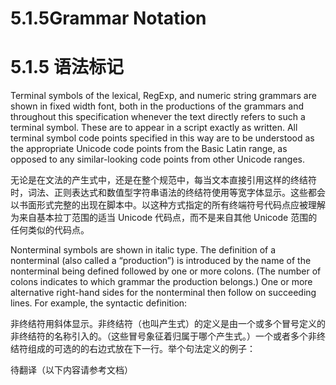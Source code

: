 # 5.1.5Grammar Notation

# 5.1.5 语法标记

Terminal symbols of the lexical, RegExp, and numeric string grammars are shown in fixed width font, both in the productions of the grammars and throughout this specification whenever the text directly refers to such a terminal symbol. These are to appear in a script exactly as written. All terminal symbol code points specified in this way are to be understood as the appropriate Unicode code points from the Basic Latin range, as opposed to any similar-looking code points from other Unicode ranges.

无论是在文法的产生式中，还是在整个规范中，每当文本直接引用这样的终结符时，词法、正则表达式和数值型字符串语法的终结符使用等宽字体显示。这些都会以书面形式完整的出现在脚本中。以这种方式指定的所有终端符号代码点应被理解为来自基本拉丁范围的适当 Unicode 代码点，而不是来自其他 Unicode 范围的任何类似的代码点。

Nonterminal symbols are shown in italic type. The definition of a nonterminal (also called a “production”) is introduced by the name of the nonterminal being defined followed by one or more colons. (The number of colons indicates to which grammar the production belongs.) One or more alternative right-hand sides for the nonterminal then follow on succeeding lines. For example, the syntactic definition:

非终结符用斜体显示。非终结符（也叫产生式）的定义是由一个或多个冒号定义的非终结符的名称引入的。（这些冒号象征着归属于哪个产生式。）一个或者多个非终结符组成的可选的的右边式放在下一行。举个句法定义的例子：

待翻译（以下内容请参考文档）
